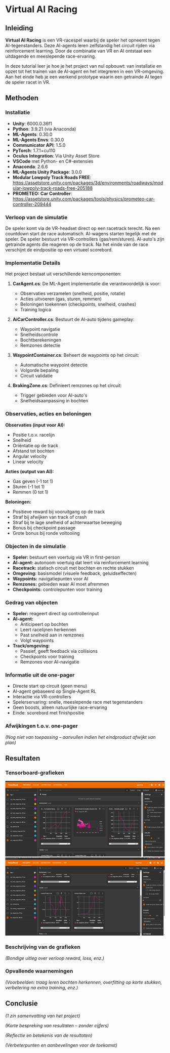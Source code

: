 # Virtual AI Racing

## Inleiding

**Virtual AI Racing** is een VR-racespel waarbij de speler het opneemt tegen AI-tegenstanders. Deze AI-agents leren zelfstandig het circuit rijden via reinforcement learning. Door de combinatie van VR en AI ontstaat een uitdagende en meeslepende race-ervaring.

In deze tutorial leer je hoe je het project van nul opbouwt: van installatie en opzet tot het trainen van de AI-agent en het integreren in een VR-omgeving. Aan het einde heb je een werkend prototype waarin een getrainde AI tegen de speler racet in VR.

## Methoden

### Installatie

- **Unity**: 6000.0.36f1
- **Python**: 3.9.21 (via Anaconda)
- **ML-Agents**: 0.30.0
- **ML-Agents Envs**: 0.30.0
- **Communicator API**: 1.5.0
- **PyTorch**: 1.7.1+cu110
- **Oculus Integration**: Via Unity Asset Store
- **VSCode** met Python- en C#-extensies
- **Anaconda**: 2.6.6
- **ML-Agents Unity Package**: 3.0.0
- **Modular Lowpoly Track Roads FREE**: https://assetstore.unity.com/packages/3d/environments/roadways/modular-lowpoly-track-roads-free-205188
- **PROMETEO: Car Controller**: https://assetstore.unity.com/packages/tools/physics/prometeo-car-controller-209444

### Verloop van de simulatie

De speler komt via de VR-headset direct op een racetrack terecht. Na een countdown start de race automatisch. AI-wagens starten tegelijk met de speler. De speler bestuurt via VR-controllers (gas/rem/sturen). AI-auto's zijn getrainde agents die reageren op de track. Na het einde van de race verschijnt de eindpositie op een virtueel scorebord.

### Implementatie Details

Het project bestaat uit verschillende kerncomponenten:

1. **CarAgent.cs**: De ML-Agent implementatie die verantwoordelijk is voor:

   - Observaties verzamelen (snelheid, positie, rotatie)
   - Acties uitvoeren (gas, sturen, remmen)
   - Beloningen toekennen (checkpoints, snelheid, crashes)
   - Training logica

2. **AiCarController.cs**: Bestuurt de AI-auto tijdens gameplay:

   - Waypoint navigatie
   - Snelheidscontrole
   - Bochtberekeningen
   - Remzones detectie

3. **WaypointContainer.cs**: Beheert de waypoints op het circuit:

   - Automatische waypoint detectie
   - Volgorde bepaling
   - Circuit validatie

4. **BrakingZone.cs**: Definieert remzones op het circuit:
   - Trigger gebieden voor AI-auto's
   - Snelheidsaanpassing in bochten

### Observaties, acties en beloningen

**Observaties (input voor AI):**

- Positie t.o.v. racelijn
- Snelheid
- Oriëntatie op de track
- Afstand tot bochten
- Angular velocity
- Linear velocity

**Acties (output van AI):**

- Gas geven (-1 tot 1)
- Sturen (-1 tot 1)
- Remmen (0 tot 1)

**Beloningen:**

- Positieve reward bij vooruitgang op de track
- Straf bij afwijken van track of crash
- Straf bij te lage snelheid of achterwaartse beweging
- Bonus bij checkpoint passage
- Grote bonus bij ronde voltooiing

### Objecten in de simulatie

- **Speler:** bestuurt een voertuig via VR in first-person
- **AI-agent:** autonoom voertuig dat leert via reinforcement learning
- **Racetrack:** statisch circuit met bochten en rechte stukken
- **Omgeving:** basismodel (visuele feedback, geluidseffecten)
- **Waypoints:** navigatiepunten voor AI
- **Remzones:** gebieden waar AI moet afremmen
- **Checkpoints:** controlepunten voor training

### Gedrag van objecten

- **Speler:** reageert direct op controllerinput
- **AI-agent:**
  - Anticipeert op bochten
  - Leert racelijnen herkennen
  - Past snelheid aan in remzones
  - Volgt waypoints
- **Track/omgeving:**
  - Passief, geeft feedback via collisions
  - Checkpoints voor training
  - Remzones voor AI-navigatie

### Informatie uit de one-pager

- Directe start op circuit (geen menu)
- AI-agent gebaseerd op Single-Agent RL
- Interactie via VR-controllers
- Spelerservaring: snelle, meeslepende race met tegenstanders
- Geen boosts, alleen natuurlijke race-ervaring
- Einde: scorebord met finishpositie

### Afwijkingen t.o.v. one-pager

_(Nog niet van toepassing – aanvullen indien het eindproduct afwijkt van plan)_

## Resultaten

### Tensorboard-grafieken

![TensorBoard-grafieken](tensorboard.png)
![TensorBoard-grafieken 2](tensorboard2.png)

### Beschrijving van de grafieken

_(Bondige uitleg over verloop reward, loss, enz.)_

### Opvallende waarnemingen

_(Voorbeelden: traag leren bochten herkennen, overfitting op korte stukken, verbetering na extra training, enz.)_

## Conclusie

_(1 zin samenvatting van het project)_

_(Korte bespreking van resultaten – zonder cijfers)_

_(Reflectie en betekenis van de resultaten)_

_(Verbeterpunten en aanbevelingen voor de toekomst)_
